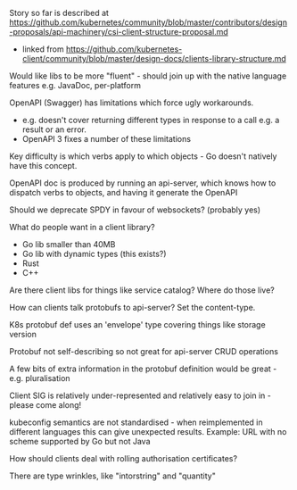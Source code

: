 Story so far is described at https://github.com/kubernetes/community/blob/master/contributors/design-proposals/api-machinery/csi-client-structure-proposal.md
- linked from https://github.com/kubernetes-client/community/blob/master/design-docs/clients-library-structure.md

Would like libs to be more "fluent" - should join up with the native language features e.g. JavaDoc, per-platform

OpenAPI (Swagger) has limitations which force ugly workarounds.
 - e.g. doesn't cover returning different types in response to a call e.g. a result or an error.
 - OpenAPI 3 fixes a number of these limitations

Key difficulty is which verbs apply to which objects - Go doesn't natively have this concept.

OpenAPI doc is produced by running an api-server, which knows how to dispatch verbs to objects, and having it generate the OpenAPI

Should we deprecate SPDY in favour of websockets? (probably yes)

What do people want in a client library?
 - Go lib smaller than 40MB
 - Go lib with dynamic types (this exists?)
 - Rust
 - C++

Are there client libs for things like service catalog?  Where do those live?

How can clients talk protobufs to api-server?  Set the content-type.

K8s protobuf def uses an 'envelope' type covering things like storage version

Protobuf not self-describing so not great for api-server CRUD operations

A few bits of extra information in the protobuf definition would be great - e.g. pluralisation

Client SIG is relatively under-represented and relatively easy to join in - please come along!

kubeconfig semantics are not standardised - when reimplemented in different languages this can give unexpected results.  Example: URL with no scheme supported by Go but not Java

How should clients deal with rolling authorisation certificates?

There are type wrinkles, like "intorstring" and "quantity"